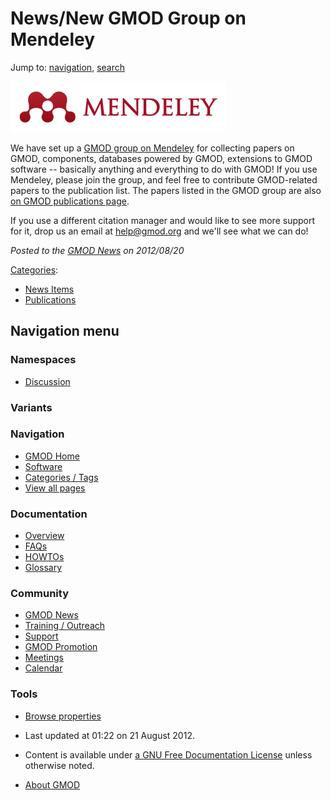 



<span id="top"></span>




# <span dir="auto">News/New GMOD Group on Mendeley</span>






Jump to: [navigation](#mw-navigation), [search](#p-search)




<a href="../File:Logo-mendeley.png" class="image"
title="Mendeley logo"><img
src="https://raw.githubusercontent.com/GMOD/gmod.github.io/main/mediawiki/images/7/78/Logo-mendeley.png" width="345"
height="81" alt="Mendeley logo" /></a>



We have set up a <a
href="http://www.mendeley.com/groups/2472261/generic-model-organism-database-gmod-project/"
class="external text" rel="nofollow">GMOD group on Mendeley</a> for
collecting papers on GMOD, components, databases powered by GMOD,
extensions to GMOD software -- basically anything and everything to do
with GMOD! If you use Mendeley, please join the group, and feel free to
contribute GMOD-related papers to the publication list. The papers
listed in the GMOD group are also [on GMOD publications
page](../Publications "Publications").

If you use a different citation manager and would like to see more
support for it, drop us an email at
<a href="mailto:help@gmod.org" class="external text"
rel="nofollow">help@gmod.org</a> and we'll see what we can do!

  



*Posted to the [GMOD News](../GMOD_News "GMOD News") on 2012/08/20*






[Categories](../Special%3ACategories "Special%3ACategories"):

- [News Items](../Category%3ANews_Items "Category%3ANews Items")
- [Publications](../Category%3APublications "Category%3APublications")






## Navigation menu



### Namespaces


- <span id="ca-talk"><a
  href="http://gmod.org/mediawiki/index.php?title=Talk:News/New_GMOD_Group_on_Mendeley&amp;action=edit&amp;redlink=1"
  accesskey="t"
  title="Discussion about the content page [t]">Discussion</a></span>


### 

### Variants[](#)








<a href="../Main_Page"
style="background-image: url(../../images/GMOD-cogs.png);"
title="Visit the main page"></a>


### Navigation



- <span id="n-GMOD-Home">[GMOD Home](../Main_Page)</span>
- <span id="n-Software">[Software](../GMOD_Components)</span>
- <span id="n-Categories-.2F-Tags">[Categories /
  Tags](../Categories)</span>
- <span id="n-View-all-pages">[View all
  pages](../Special:AllPages)</span>




### Documentation



- <span id="n-Overview">[Overview](../Overview)</span>
- <span id="n-FAQs">[FAQs](../Category%3AFAQ)</span>
- <span id="n-HOWTOs">[HOWTOs](../Category%3AHOWTO)</span>
- <span id="n-Glossary">[Glossary](../Glossary)</span>




### Community



- <span id="n-GMOD-News">[GMOD News](../GMOD_News)</span>
- <span id="n-Training-.2F-Outreach">[Training /
  Outreach](../Training_and_Outreach)</span>
- <span id="n-Support">[Support](../Support)</span>
- <span id="n-GMOD-Promotion">[GMOD Promotion](../GMOD_Promotion)</span>
- <span id="n-Meetings">[Meetings](../Meetings)</span>
- <span id="n-Calendar">[Calendar](../Calendar)</span>




### Tools

- <span id="t-smwbrowselink"><a href="../Special%3ABrowse/News-2FNew_GMOD_Group_on_Mendeley"
  rel="smw-browse">Browse properties</a></span>



- <span id="footer-info-lastmod">Last updated at 01:22 on 21 August
  2012.</span>
<!-- - <span id="footer-info-viewcount">6,213 page views.</span> -->
- <span id="footer-info-copyright">Content is available under
  <a href="http://www.gnu.org/licenses/fdl-1.3.html" class="external"
  rel="nofollow">a GNU Free Documentation License</a> unless otherwise
  noted.</span>

<!-- -->

- <span id="footer-places-about">[About
  GMOD](../GMOD%3AAbout "GMOD%3AAbout")</span>

<!-- -->




